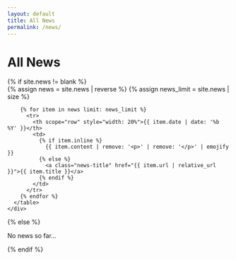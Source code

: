 ```yaml
---
layout: default
title: All News
permalink: /news/
---
```


<h1>All News</h1>

<div class="news">
  {% if site.news != blank %}
    <div class="table-responsive">
      <table class="table table-sm table-borderless">
        {% assign news = site.news | reverse %}
        {% assign news_limit = site.news | size %}
        
        {% for item in news limit: news_limit %}
          <tr>
            <th scope="row" style="width: 20%">{{ item.date | date: '%b %Y' }}</th>
            <td>
              {% if item.inline %}
                {{ item.content | remove: '<p>' | remove: '</p>' | emojify }}
              {% else %}
                <a class="news-title" href="{{ item.url | relative_url }}">{{ item.title }}</a>
              {% endif %}
            </td>
          </tr>
        {% endfor %}
      </table>
    </div>
  {% else %}
    <p>No news so far...</p>
  {% endif %}
</div>
